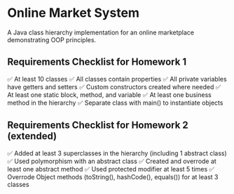 # Online Market System

A Java class hierarchy implementation for an online marketplace demonstrating OOP principles.

## Requirements Checklist for Homework 1
✅ At least 10 classes
✅ All classes contain properties
✅ All private variables have getters and setters
✅ Custom constructors created where needed
✅ At least one static block, method, and variable
✅ At least one business method in the hierarchy
✅ Separate class with main() to instantiate objects

## Requirements Checklist for Homework 2 (extended)
✅ Added at least 3 superclasses in the hierarchy (including 1 abstract class)
✅ Used polymorphism with an abstract class
✅ Created and overrode at least one abstract method
✅ Used protected modifier at least 5 times
✅ Overrode Object methods (toString(), hashCode(), equals()) for at least 3 classes